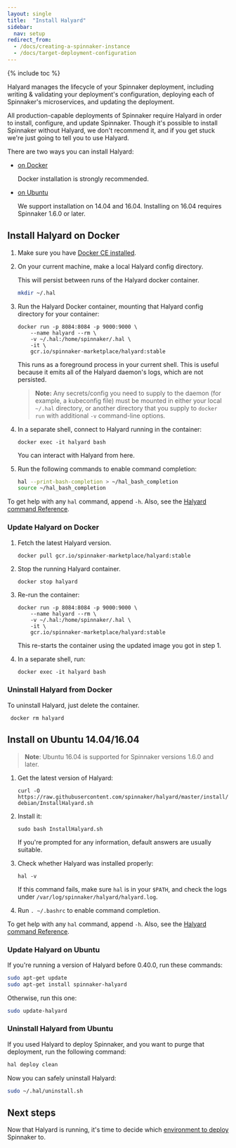 ```yaml
---
layout: single
title:  "Install Halyard"
sidebar:
  nav: setup
redirect_from:
  - /docs/creating-a-spinnaker-instance
  - /docs/target-deployment-configuration
---
```


{% include toc %}

Halyard manages the lifecycle of your Spinnaker deployment, including writing &
validating your deployment's configuration, deploying each of Spinnaker's
microservices, and updating the deployment.

All production-capable deployments of Spinnaker require Halyard in order to
install, configure, and update Spinnaker. Though it's possible to install
Spinnaker without Halyard, we don't recommend it, and if you get stuck we're
just going to tell you to use Halyard.

There are two ways you can install Halyard:

* [on Docker](#install-halyard-on-docker)

  Docker installation is strongly recommended.

* [on Ubuntu](#install-on-ubuntu-14041604)

  We support installation on 14.04 and 16.04. Installing on 16.04 requires
  Spinnaker 1.6.0 or later.

## Install Halyard on Docker

1. Make sure you have [Docker CE
installed](https://docs.docker.com/engine/installation/).

1. On your current machine, make a local Halyard config directory.

   This will persist between runs of the Halyard docker container.

   ```bash
   mkdir ~/.hal
   ```

1. Run the Halyard Docker container, mounting that Halyard config directory for
your container:

   ```
   docker run -p 8084:8084 -p 9000:9000 \
       --name halyard --rm \
       -v ~/.hal:/home/spinnaker/.hal \
       -it \
       gcr.io/spinnaker-marketplace/halyard:stable
   ```

   This runs as a foreground process in your current shell. This is useful
   because it emits all of the Halyard daemon's logs, which are not persisted.

   > __Note:__ Any secrets/config you need to supply to the daemon (for example, a
   > kubeconfig file) must be mounted in either your local `~/.hal` directory, or
   > another directory that you supply to `docker run` with additional `-v`
   > command-line options.

1. In a separate shell, connect to Halyard running in the container:

   ```
   docker exec -it halyard bash
   ```

   You can interact with Halyard from here.

1. Run the following commands to enable command completion:

   ```bash
   hal --print-bash-completion > ~/hal_bash_completion
   source ~/hal_bash_completion
   ```

To get help with any `hal` command, append `-h`. Also, see the [Halyard command
Reference](/reference/halyard/commands).

<span class="begin-collapsible-section"></span>

### Update Halyard on Docker

1. Fetch the latest Halyard version.

   ```bash
   docker pull gcr.io/spinnaker-marketplace/halyard:stable
   ```

1. Stop the running Halyard container.

   `docker stop halyard`

1. Re-run the container:

   ```
   docker run -p 8084:8084 -p 9000:9000 \
       --name halyard --rm \
       -v ~/.hal:/home/spinnaker/.hal \
       -it \
       gcr.io/spinnaker-marketplace/halyard:stable
   ```

   This re-starts the container using the updated image you got in step 1.

1. In a separate shell, run:

   ```
   docker exec -it halyard bash
   ```

<span class="end-collapsible-section"></span>

<span class="begin-collapsible-section"></span>

### Uninstall Halyard from Docker

To uninstall Halyard, just delete the container.

` docker rm halyard`

<span class="end-collapsible-section"></span>


<span class="begin-collapsible-section"></span>

## Install on Ubuntu 14.04/16.04

> __Note__: Ubuntu 16.04 is supported for Spinnaker versions 1.6.0 and later.

1. Get the latest version of Halyard:

   `curl -O https://raw.githubusercontent.com/spinnaker/halyard/master/install/debian/InstallHalyard.sh`

1. Install it:

   `sudo bash InstallHalyard.sh`

   If you're prompted for any information, default answers are usually suitable.

1. Check whether Halyard was installed properly:

   `hal -v`

   If this command fails, make sure `hal` is in your `$PATH`, and check the logs
under `/var/log/spinnaker/halyard/halyard.log`.

1. Run `. ~/.bashrc` to enable command completion.

To get help with any `hal` command, append `-h`. Also, see the [Halyard command
Reference](/reference/halyard/commands).

### Update Halyard on Ubuntu

If you're running a version of Halyard before 0.40.0, run these commands:

```bash
sudo apt-get update
sudo apt-get install spinnaker-halyard
```

Otherwise, run this one:

```bash
sudo update-halyard
```

### Uninstall Halyard from Ubuntu

If you used Halyard to deploy Spinnaker, and you want to purge that deployment,
run the following command:

```bash
hal deploy clean
```

Now you can safely uninstall Halyard:

```bash
sudo ~/.hal/uninstall.sh
```
<span class="end-collapsible-section"></span>

## Next steps

Now that Halyard is running, it's time to decide which [environment to
deploy](/setup/install/environment/) Spinnaker to.
